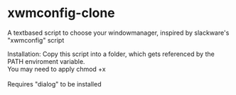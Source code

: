 # xwmconfig-clone
A textbased script to choose your windowmanager, inspired by slackware's "xwmconfig" script

Installation:
Copy this script into a folder, which gets referenced by the PATH enviroment variable.<br />
You may need to apply chmod +x <br />
<br />
Requires "dialog" to be installed
